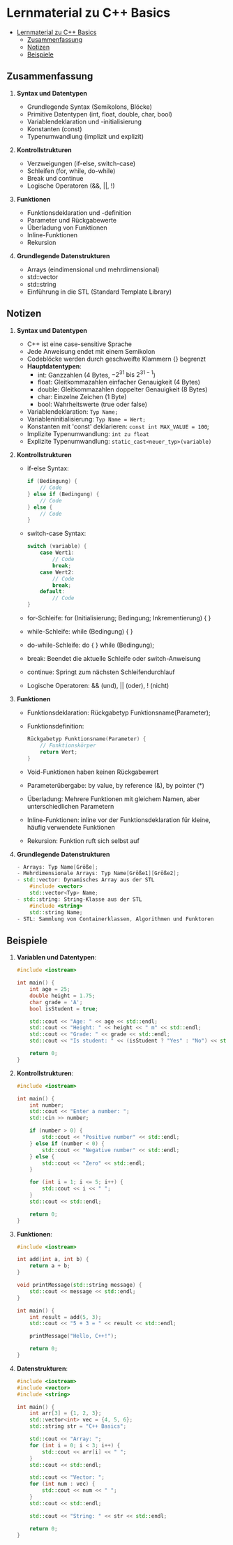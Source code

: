 # Lernmaterial zu C++ Basics

- [Lernmaterial zu C++ Basics](#lernmaterial-zu-c-basics)
  - [Zusammenfassung](#zusammenfassung)
  - [Notizen](#notizen)
  - [Beispiele](#beispiele)

## Zusammenfassung

1. **Syntax und Datentypen**
   - Grundlegende Syntax (Semikolons, Blöcke)
   - Primitive Datentypen (int, float, double, char, bool)
   - Variablendeklaration und -initialisierung
   - Konstanten (const)
   - Typenumwandlung (implizit und explizit)

2. **Kontrollstrukturen**
   - Verzweigungen (if-else, switch-case)
   - Schleifen (for, while, do-while)
   - Break und continue
   - Logische Operatoren (&&, ||, !)

3. **Funktionen**
   - Funktionsdeklaration und -definition
   - Parameter und Rückgabewerte
   - Überladung von Funktionen
   - Inline-Funktionen
   - Rekursion

4. **Grundlegende Datenstrukturen**
   - Arrays (eindimensional und mehrdimensional)
   - std::vector
   - std::string
   - Einführung in die STL (Standard Template Library)

## Notizen

1. **Syntax und Datentypen**
   - C++ ist eine case-sensitive Sprache
   - Jede Anweisung endet mit einem Semikolon
   - Codeblöcke werden durch geschweifte Klammern {} begrenzt
   - **Hauptdatentypen**:
        - int: Ganzzahlen (4 Bytes, $-2^{31} \text{ bis } 2^{31-1}$)
        - float: Gleitkommazahlen einfacher Genauigkeit (4 Bytes)
        - double: Gleitkommazahlen doppelter Genauigkeit (8 Bytes)
        - char: Einzelne Zeichen (1 Byte)
        - bool: Wahrheitswerte (true oder false)
   - Variablendeklaration: `Typ Name;`
   - Variableninitialisierung: `Typ Name = Wert;`
   - Konstanten mit 'const' deklarieren: `const int MAX_VALUE = 100`;
   - Implizite Typenumwandlung: `int zu float`
   - Explizite Typenumwandlung: `static_cast<neuer_typ>(variable)`

2. **Kontrollstrukturen**
   - if-else Syntax:

     ```c++
     if (Bedingung) {
         // Code
     } else if (Bedingung) {
         // Code
     } else {
         // Code
     }
     ```

   - switch-case Syntax:
  
     ```c++
     switch (variable) {
         case Wert1:
             // Code
             break;
         case Wert2:
             // Code
             break;
         default:
             // Code
     }
     ```

   - for-Schleife: for (Initialisierung; Bedingung; Inkrementierung) { }
   - while-Schleife: while (Bedingung) { }
   - do-while-Schleife: do { } while (Bedingung);
   - break: Beendet die aktuelle Schleife oder switch-Anweisung
   - continue: Springt zum nächsten Schleifendurchlauf
   - Logische Operatoren: && (und), || (oder), ! (nicht)

3. **Funktionen**
   - Funktionsdeklaration: Rückgabetyp Funktionsname(Parameter);
   - Funktionsdefinition:

     ```c++
     Rückgabetyp Funktionsname(Parameter) {
         // Funktionskörper
         return Wert;
     }
     ```

   - Void-Funktionen haben keinen Rückgabewert
   - Parameterübergabe: by value, by reference (&), by pointer (*)
   - Überladung: Mehrere Funktionen mit gleichem Namen, aber unterschiedlichen Parametern
   - Inline-Funktionen: inline vor der Funktionsdeklaration für kleine, häufig verwendete Funktionen
   - Rekursion: Funktion ruft sich selbst auf

4. **Grundlegende Datenstrukturen**

    ```c++
    - Arrays: Typ Name[Größe];
    - Mehrdimensionale Arrays: Typ Name[Größe1][Größe2];
    - std::vector: Dynamisches Array aus der STL
        #include <vector>
        std::vector<Typ> Name;
    - std::string: String-Klasse aus der STL
        #include <string>
        std::string Name;
    - STL: Sammlung von Containerklassen, Algorithmen und Funktoren
    ```

## Beispiele

1. **Variablen und Datentypen**:

    ```cpp
    #include <iostream>

    int main() {
        int age = 25;
        double height = 1.75;
        char grade = 'A';
        bool isStudent = true;

        std::cout << "Age: " << age << std::endl;
        std::cout << "Height: " << height << " m" << std::endl;
        std::cout << "Grade: " << grade << std::endl;
        std::cout << "Is student: " << (isStudent ? "Yes" : "No") << std::endl;

        return 0;
    }
    ```

2. **Kontrollstrukturen**:

    ```cpp
    #include <iostream>

    int main() {
        int number;
        std::cout << "Enter a number: ";
        std::cin >> number;

        if (number > 0) {
            std::cout << "Positive number" << std::endl;
        } else if (number < 0) {
            std::cout << "Negative number" << std::endl;
        } else {
            std::cout << "Zero" << std::endl;
        }

        for (int i = 1; i <= 5; i++) {
            std::cout << i << " ";
        }
        std::cout << std::endl;

        return 0;
    }
    ```

3. **Funktionen**:

    ```cpp
    #include <iostream>

    int add(int a, int b) {
        return a + b;
    }

    void printMessage(std::string message) {
        std::cout << message << std::endl;
    }

    int main() {
        int result = add(5, 3);
        std::cout << "5 + 3 = " << result << std::endl;

        printMessage("Hello, C++!");

        return 0;
    }
    ```

4. **Datenstrukturen**:

    ```cpp
    #include <iostream>
    #include <vector>
    #include <string>

    int main() {
        int arr[3] = {1, 2, 3};
        std::vector<int> vec = {4, 5, 6};
        std::string str = "C++ Basics";

        std::cout << "Array: ";
        for (int i = 0; i < 3; i++) {
            std::cout << arr[i] << " ";
        }
        std::cout << std::endl;

        std::cout << "Vector: ";
        for (int num : vec) {
            std::cout << num << " ";
        }
        std::cout << std::endl;

        std::cout << "String: " << str << std::endl;

        return 0;
    }
    ```

